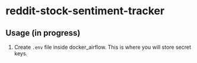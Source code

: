 # reddit-stock-sentiment-tracker

## Usage (in progress)

1. Create `.env` file inside docker_airflow. This is where you will store secret keys.
